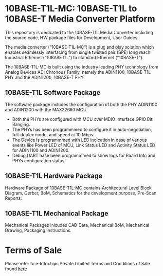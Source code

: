 # 10BASE-T1L-MC: 10BASE-T1L to 10BASE-T Media Converter Platform 

This repository is dedicated to the 10BASE-T1L Media Converter including the source code, HW package files for Development, User Guides. 

The media converter (“10BASE-T1L-MC”) is a plug and play solution which enables seamlessly interfacing from single twisted pair (SPE) long reach Industrial Ethernet (“10BASET1L”)
to standard Ethernet (“10BASE-T”).

The 10BASE-T1L-MC is built using the industry leading PHY technology from Analog Devices ADI Chronous Family, namely the ADIN1100, 10BASE-T1L PHY and the ADIN1200, 10BASE-T PHY.

## 10BASE-T1L Software Package

The software package includes the configuration of both the PHY ADIN1100 and ADIN1200 with the MAX32660 MCU.

- Both the PHYs are configured with MCU over MDIO Interface GPIO Bit Banging.
- The PHYs has been programmmed to configure it in auto-negotiation, full-duplex mode, and speed at 10 Mbps. 
- The Device is programmmed with LED indication in case of various events like Power LED of MCU, Link Status LED and Activity Status LED for ADIN1100 and ADIN1200.  
- Debug UART hase been programmmed to show logs for Board Info and PHYs configuration status. 

## 10BASE-T1L Hardware Package

Hardware Package of 10BASE-T1L-MC contains Architectural Level Block Diagram, Gerber, BoM, Schematics for the development purpose, Pre-Scan Reports.

## 10BASE-T1L Mechanical Package

Mechanical Packages inlcudes CAD Data, Mechanical BoM, Mechanical Drawing, Packaging Instructions.

# Terms of Sale

Please refer to e-Infochips Private Limited Terms and Conditions of Sale found [here](https://uat.arrow.com/en/legal/terms-and-conditions-of-sale)

